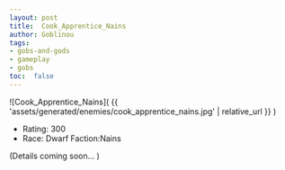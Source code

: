```yaml
---
layout: post
title:  Cook_Apprentice_Nains
author: Goblinou
tags:
- gobs-and-gods
- gameplay
- gobs
toc:  false
---
```


![Cook_Apprentice_Nains]( {{ 'assets/generated/enemies/cook_apprentice_nains.jpg' | relative_url }} )
- Rating: 300
- Race: Dwarf  Faction:Nains

(Details coming soon... )